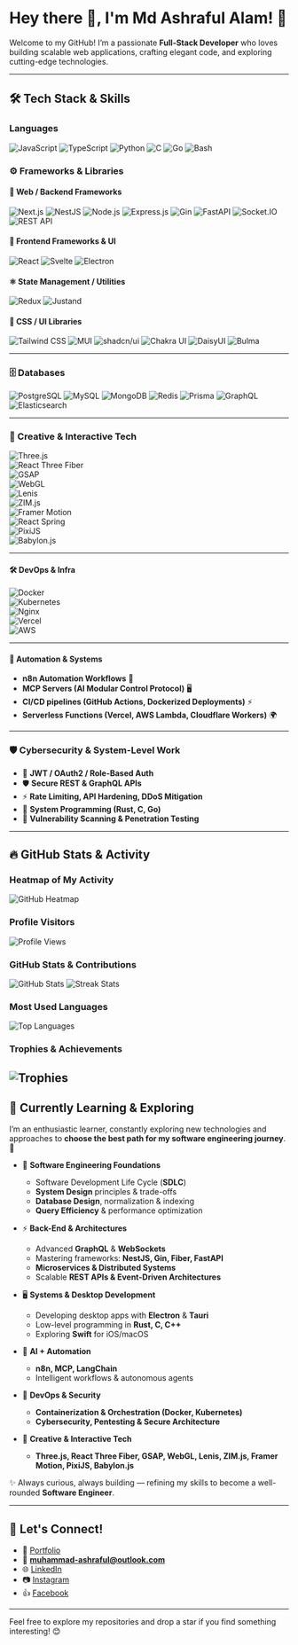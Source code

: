 # Hey there 👋,  I'm Md Ashraful Alam! 🚀

Welcome to my GitHub! I’m a passionate **Full-Stack Developer** who loves building scalable web applications, crafting elegant code, and exploring cutting-edge technologies.

---

## 🛠️ Tech Stack & Skills

### **Languages**
![JavaScript](https://img.shields.io/badge/-JavaScript-F7DF1E?logo=javascript&logoColor=black&style=flat-square)
![TypeScript](https://img.shields.io/badge/-TypeScript-007ACC?logo=typescript&logoColor=white&style=flat-square)
![Python](https://img.shields.io/badge/-Python-3776AB?logo=python&logoColor=white&style=flat-square)
![C](https://img.shields.io/badge/-C-A8B9CC?logo=c&logoColor=white&style=flat-square)
![Go](https://img.shields.io/badge/-Go-00ADD8?logo=go&logoColor=white&style=flat-square)
![Bash](https://img.shields.io/badge/-Bash-4EAA25?logo=gnu-bash&logoColor=white&style=flat-square)


### ⚙️ **Frameworks & Libraries**

#### 🧩 Web / Backend Frameworks
![Next.js](https://img.shields.io/badge/-Next.js-000000?logo=next.js&logoColor=white&style=flat-square)
![NestJS](https://img.shields.io/badge/-NestJS-E0234E?logo=nestjs&logoColor=white&style=flat-square)
![Node.js](https://img.shields.io/badge/-Node.js-339933?logo=node.js&logoColor=white&style=flat-square)
![Express.js](https://img.shields.io/badge/-Express.js-000000?logo=express&logoColor=white&style=flat-square)
![Gin](https://img.shields.io/badge/-Gin-00ADD8?logo=go&logoColor=white&style=flat-square)
![FastAPI](https://img.shields.io/badge/-FastAPI-009688?logo=fastapi&logoColor=white&style=flat-square)
![Socket.IO](https://img.shields.io/badge/-Socket.IO-010101?logo=socket.io&logoColor=white&style=flat-square)
![REST API](https://img.shields.io/badge/REST%20API-02569B?logo=api&logoColor=fff)

#### 🎨 Frontend Frameworks & UI
![React](https://img.shields.io/badge/-React-61DAFB?logo=react&logoColor=black&style=flat-square)
![Svelte](https://img.shields.io/badge/-Svelte-FF3E00?logo=svelte&logoColor=white&style=flat-square)
![Electron](https://img.shields.io/badge/-Electron-47848F?logo=electron&logoColor=white&style=flat-square)


#### ⚛️ State Management / Utilities
![Redux](https://img.shields.io/badge/-Redux-764ABC?logo=redux&logoColor=white&style=flat-square)
![Justand](https://img.shields.io/badge/-Justand-000000?style=flat-square&logo=react&logoColor=white)

#### 💅 CSS / UI Libraries
![Tailwind CSS](https://img.shields.io/badge/-Tailwind_CSS-38B2AC?logo=tailwind-css&logoColor=white&style=flat-square)
![MUI](https://img.shields.io/badge/-MUI-007FFF?logo=mui&logoColor=white&style=flat-square)
![shadcn/ui](https://img.shields.io/badge/-shadcn--ui-000000?style=flat-square)
![Chakra UI](https://img.shields.io/badge/-Chakra_UI-319795?logo=chakra-ui&logoColor=white&style=flat-square)
![DaisyUI](https://img.shields.io/badge/-DaisyUI-22D3EE?logo=daisyui&logoColor=white&style=flat-square)
![Bulma](https://img.shields.io/badge/-Bulma-00D1B2?logo=bulma&logoColor=white&style=flat-square)

---

### 🗄️ **Databases**
![PostgreSQL](https://img.shields.io/badge/-PostgreSQL-336791?logo=postgresql&logoColor=white&style=flat-square)
![MySQL](https://img.shields.io/badge/-MySQL-4479A1?logo=mysql&logoColor=white&style=flat-square)
![MongoDB](https://img.shields.io/badge/-MongoDB-47A248?logo=mongodb&logoColor=white&style=flat-square)
![Redis](https://img.shields.io/badge/-Redis-DC382D?logo=redis&logoColor=white&style=flat-square)
![Prisma](https://img.shields.io/badge/-Prisma-2D3748?logo=prisma&logoColor=white&style=flat-square)
![GraphQL](https://img.shields.io/badge/-GraphQL-E10098?logo=graphql&logoColor=white&style=flat-square)
![Elasticsearch](https://img.shields.io/badge/-Elasticsearch-005571?logo=elasticsearch&logoColor=white&style=flat-square)

---

### 🎨 Creative & Interactive Tech  

![Three.js](https://img.shields.io/badge/Three.js-000000?logo=three.js&logoColor=white&style=flat-square)  
![React Three Fiber](https://img.shields.io/badge/React%20Three%20Fiber-000000?logo=react&logoColor=61DAFB&style=flat-square)  
![GSAP](https://img.shields.io/badge/GSAP-88CE02?logo=greensock&logoColor=fff&style=flat-square)  
![WebGL](https://img.shields.io/badge/WebGL-990000?logo=webgl&logoColor=fff&style=flat-square)  
![Lenis](https://img.shields.io/badge/Lenis-000000?style=flat-square&logo=react&logoColor=white)  
![ZIM.js](https://img.shields.io/badge/ZIM.js-FFD700?style=flat-square&logo=javascript&logoColor=black)  
![Framer Motion](https://img.shields.io/badge/Framer%20Motion-0055FF?logo=framer&logoColor=fff&style=flat-square)  
![React Spring](https://img.shields.io/badge/React%20Spring-FF6F61?style=flat-square&logo=react&logoColor=fff)  
![PixiJS](https://img.shields.io/badge/PixiJS-FF3366?style=flat-square&logo=javascript&logoColor=fff)  
![Babylon.js](https://img.shields.io/badge/Babylon.js-2E0E5D?style=flat-square&logo=javascript&logoColor=fff)  

---

#### 🛠️ DevOps & Infra  
![Docker](https://img.shields.io/badge/Docker-2496ED?logo=docker&logoColor=fff)  
![Kubernetes](https://img.shields.io/badge/Kubernetes-326CE5?logo=kubernetes&logoColor=fff)  
![Nginx](https://img.shields.io/badge/Nginx-009639?logo=nginx&logoColor=fff)  
![Vercel](https://img.shields.io/badge/Vercel-000?logo=vercel&logoColor=fff)  
![AWS](https://img.shields.io/badge/AWS-232F3E?logo=amazon-aws&logoColor=fff)  

---

#### 🔄 Automation & Systems  
- **n8n Automation Workflows** 🤖  
- **MCP Servers (AI Modular Control Protocol)** 🖥️  
- **CI/CD pipelines (GitHub Actions, Dockerized Deployments)** ⚡  
- **Serverless Functions (Vercel, AWS Lambda, Cloudflare Workers)** 🌍  

---

### 🛡️ Cybersecurity & System-Level Work  
- 🔐 **JWT / OAuth2 / Role-Based Auth**  
- 🛡️ **Secure REST & GraphQL APIs**  
- ⚡ **Rate Limiting, API Hardening, DDoS Mitigation**  
- 🧩 **System Programming (Rust, C, Go)**  
- 🔎 **Vulnerability Scanning & Penetration Testing**  

---

## 🔥 GitHub Stats & Activity

### **Heatmap of My Activity**
![GitHub Heatmap](https://github-readme-activity-graph.vercel.app/graph?username=Muhamash&theme=react-dark)

### **Profile Visitors**
![Profile Views](https://komarev.com/ghpvc/?username=Muhamash&color=blue&style=flat-square)



### **GitHub Stats & Contributions**
![GitHub Stats](https://github-readme-stats.vercel.app/api?username=Muhamash&show_icons=true&theme=tokyonight)
![Streak Stats](https://github-readme-streak-stats.herokuapp.com/?user=Muhamash&theme=radical)

### **Most Used Languages**
![Top Languages](https://github-readme-stats.vercel.app/api/top-langs/?username=Muhamash&layout=compact&theme=radical)

### **Trophies & Achievements**
![Trophies](https://github-profile-trophy.vercel.app/?username=Muhamash&theme=dracula&column=7)
---



## 🌱 Currently Learning & Exploring  

I’m an enthusiastic learner, constantly exploring new technologies and approaches to **choose the best path for my software engineering journey**. 🚀  

- 📌 **Software Engineering Foundations**  
  - Software Development Life Cycle (**SDLC**)  
  - **System Design** principles & trade-offs  
  - **Database Design**, normalization & indexing  
  - **Query Efficiency** & performance optimization  

- ⚡ **Back-End & Architectures**  
  - Advanced **GraphQL** & **WebSockets**  
  - Mastering frameworks: **NestJS, Gin, Fiber, FastAPI**  
  - **Microservices & Distributed Systems**  
  - Scalable **REST APIs & Event-Driven Architectures**  

- 🖥️ **Systems & Desktop Development**  
  - Developing desktop apps with **Electron** & **Tauri**  
  - Low-level programming in **Rust, C, C++**  
  - Exploring **Swift** for iOS/macOS  

- 🤖 **AI + Automation**  
  - **n8n, MCP, LangChain**  
  - Intelligent workflows & autonomous agents  

- 🐳 **DevOps & Security**  
  - **Containerization & Orchestration (Docker, Kubernetes)**  
  - **Cybersecurity, Pentesting & Secure Architecture**  

- 🎨 **Creative & Interactive Tech**  
  - **Three.js, React Three Fiber, GSAP, WebGL, Lenis, ZIM.js, Framer Motion, PixiJS, Babylon.js**  

✨ Always curious, always building — refining my skills to become a well-rounded **Software Engineer**.  



---

## 💌 Let's Connect!

- 🌟 [Portfolio](https://muhamash-portfolio.vercel.app/)
- 📧 **muhammad-ashraful@outlook.com**  
- 🌐 [LinkedIn](https://www.linkedin.com/in/md-ashraful-alam-94b62a16b)  
- 📷 [Instagram](https://www.instagram.com/muhamash.studio)  
- 👍 [Facebook](https://www.facebook.com/dott.ash)  

---

Feel free to explore my repositories and drop a star if you find something interesting! 😊

